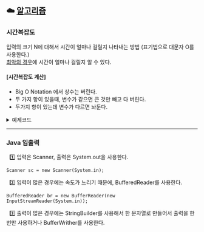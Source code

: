 ## :cloud: [알고리즘](https://github.com/imyoi/daily-algorithm/blob/main/src/main/java/baekjoon/step1/Step1.md)

### 시간복잡도
입력의 크기 N에 대해서 시간이 얼마나 걸릴지 나타내는 방법 (표기법으로 대문자 O를 사용한다.) <br>
<u>최악의 경우</u>에 시간이 얼마나 걸릴지 알 수 있다.

#### [시간복잡도 계산]
- Big O Notation 에서 상수는 버린다.
- 두 가지 항이 있을때, 변수가 같으면 큰 것만 빼고 다 버린다.
- 두가지 항이 있는데 변수가 다르면 놔둔다.
      
<details>
<summary>예제코드</summary>
<div markdown="1">

#### ex. 시간 복잡도 : O(N)
```
int sum = 0;
for(int i=1; i<N; i++) {
    sum += i;
}
```
#### ex. 시간 복잡도 : O(N<sup>2</sup>)
```
int sum = 0;
for(int i=1; i<N; i++) {
    for(int j=1; j<=N; j++ {
        if(i == j) {
            sum += j;
        }
    }
}
```
#### ex. 시간 복잡도 : O(1)
```
int sum = 0;
sum = N*(N+1)/2;
```

</div>
</details>

---

### Java 입출력
&nbsp; :one: 입력은 Scanner, 출력은 System.out을 사용한다.
```
Scanner sc = new Scanner(System.in);
```
&nbsp; :two: 입력이 많은 경우에는 속도가 느리기 때문에, BufferedReader를 사용한다.
```
BufferedReader br = new BufferReader(new InputStreamReader(System.in));
```
&nbsp; :three: 출력이 많은 경우에는 StringBuilder를 사용해서 한 문자열로 만들어서 출력을 한 번만 사용하거나 BufferWrither를 사용한다.

